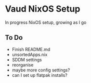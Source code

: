 # Vaud NixOS Setup

In progress NixOS setup, growing as I go

## To Do

- Finish README.md
- unsortedApps.nix
- SDDM settings
- reorganise
- maybe more config settings?
- can I set up flatpak installs?